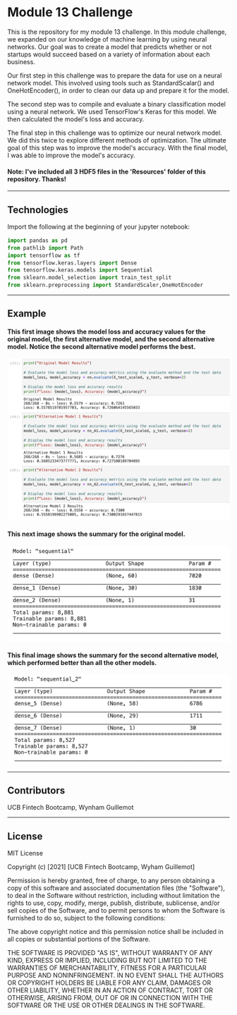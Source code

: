 # Module 13 Challenge

This is the repository for my module 13 challenge. In this module challenge, we expanded on our knowledge of machine learning by using neural networks. Our goal was to create a model that predicts whether or not startups would succeed based on a variety of information about each business.

Our first step in this challenge was to prepare the data for use on a neural network model. This involved using tools such as StandardScalar() and OneHotEncoder(), in order to clean our data up and prepare it for the model. 

The second step was to compile and evaluate a binary classification model using a neural network. We used TensorFlow's Keras for this model. We then calculated the model's loss and accuracy.

The final step in this challenge was to optimize our neural network model. We did this twice to explore different methods of optimization. The ultimate goal of this step was to improve the model's accuracy. With the final model, I was able to improve the model's accuracy.

#### Note: I've included all 3 HDF5 files in the 'Resources' folder of this repository. Thanks!

---

## Technologies

Import the following at the beginning of your jupyter notebook:

```python
import pandas as pd
from pathlib import Path
import tensorflow as tf
from tensorflow.keras.layers import Dense
from tensorflow.keras.models import Sequential
from sklearn.model_selection import train_test_split
from sklearn.preprocessing import StandardScaler,OneHotEncoder
```

---

## Example

#### This first image shows the model loss and accuracy values for the original model, the first alternative model, and the second alternative model. Notice the second alternative model performs the best.

![original](./readme_images/mod_13_1.png)


#### This next image shows the summary for the original model.

![resampled](./readme_images/mod_13_4.png)


#### This final image shows the summary for the second alternative model, which performed better than all the other models.

![resampled](./readme_images/mod_13_2.png)


---

## Contributors

UCB Fintech Bootcamp, Wynham Guillemot 

---

## License

MIT License

Copyright (c) [2021] [UCB Fintech Bootcamp, Wyham Guillemot]

Permission is hereby granted, free of charge, to any person obtaining a copy
of this software and associated documentation files (the "Software"), to deal
in the Software without restriction, including without limitation the rights
to use, copy, modify, merge, publish, distribute, sublicense, and/or sell
copies of the Software, and to permit persons to whom the Software is
furnished to do so, subject to the following conditions:

The above copyright notice and this permission notice shall be included in all
copies or substantial portions of the Software.

THE SOFTWARE IS PROVIDED "AS IS", WITHOUT WARRANTY OF ANY KIND, EXPRESS OR
IMPLIED, INCLUDING BUT NOT LIMITED TO THE WARRANTIES OF MERCHANTABILITY,
FITNESS FOR A PARTICULAR PURPOSE AND NONINFRINGEMENT. IN NO EVENT SHALL THE
AUTHORS OR COPYRIGHT HOLDERS BE LIABLE FOR ANY CLAIM, DAMAGES OR OTHER
LIABILITY, WHETHER IN AN ACTION OF CONTRACT, TORT OR OTHERWISE, ARISING FROM,
OUT OF OR IN CONNECTION WITH THE SOFTWARE OR THE USE OR OTHER DEALINGS IN THE
SOFTWARE.
